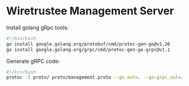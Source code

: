 # Wiretrustee Management Server

Install golang gRpc tools:
```bash
#!/bin/bash
go install google.golang.org/protobuf/cmd/protoc-gen-go@v1.26
go install google.golang.org/grpc/cmd/protoc-gen-go-grpc@v1.1
```

Generate gRPC code:

```bash
#!/bin/bash
protoc -I proto/ proto/management.proto --go_out=. --go-grpc_out=.
```
